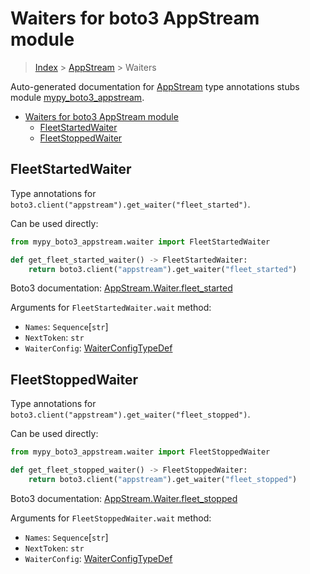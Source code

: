 # Waiters for boto3 AppStream module

> [Index](..) > [AppStream](.) > Waiters

Auto-generated documentation for
[AppStream](https://boto3.amazonaws.com/v1/documentation/api/latest/reference/services/appstream.html#AppStream)
type annotations stubs module
[mypy_boto3_appstream](https://pypi.org/project/mypy-boto3-appstream/).

- [Waiters for boto3 AppStream module](#waiters-for-boto3-appstream-module)
  - [FleetStartedWaiter](#fleetstartedwaiter)
  - [FleetStoppedWaiter](#fleetstoppedwaiter)

## FleetStartedWaiter

Type annotations for `boto3.client("appstream").get_waiter("fleet_started")`.

Can be used directly:

```python
from mypy_boto3_appstream.waiter import FleetStartedWaiter

def get_fleet_started_waiter() -> FleetStartedWaiter:
    return boto3.client("appstream").get_waiter("fleet_started")
```

Boto3 documentation:
[AppStream.Waiter.fleet_started](https://boto3.amazonaws.com/v1/documentation/api/latest/reference/services/appstream.html#AppStream.Waiter.FleetStarted)

Arguments for `FleetStartedWaiter.wait` method:

- `Names`: `Sequence`\[`str`\]
- `NextToken`: `str`
- `WaiterConfig`: [WaiterConfigTypeDef](./type_defs.md#waiterconfigtypedef)

## FleetStoppedWaiter

Type annotations for `boto3.client("appstream").get_waiter("fleet_stopped")`.

Can be used directly:

```python
from mypy_boto3_appstream.waiter import FleetStoppedWaiter

def get_fleet_stopped_waiter() -> FleetStoppedWaiter:
    return boto3.client("appstream").get_waiter("fleet_stopped")
```

Boto3 documentation:
[AppStream.Waiter.fleet_stopped](https://boto3.amazonaws.com/v1/documentation/api/latest/reference/services/appstream.html#AppStream.Waiter.FleetStopped)

Arguments for `FleetStoppedWaiter.wait` method:

- `Names`: `Sequence`\[`str`\]
- `NextToken`: `str`
- `WaiterConfig`: [WaiterConfigTypeDef](./type_defs.md#waiterconfigtypedef)
